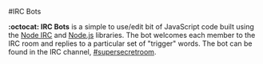 #IRC Bots

**:octocat: IRC Bots** is a simple to use/edit bit of JavaScript code built using the [Node IRC](http://node-irc.readthedocs.org) and [Node.js](http://nodejs.org) libraries. The bot welcomes each member to the IRC room and replies to a particular set of "trigger" words. The bot can be found in the IRC channel, [#supersecretroom](https://kiwiirc.com/client/irc.kiwiirc.com/#supersecretroom).
